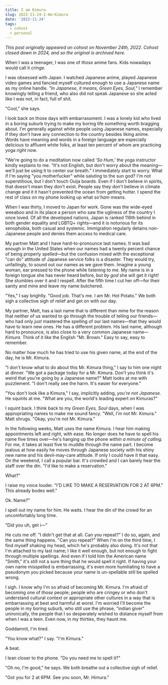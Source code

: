 ```yaml
---
title: I am Kimura
slug: 2022-11-24-I-Am-Kimura
date: '2022-11-24'
tags:
  - cohost
  - personal
---
```


_This post originally appeared on cohost on November 24th, 2022. Cohost closed down in 2024, and so the original is archived here._

When I was a teenager, I was one of _those_ anime fans. Kids nowadays would call it _cringe._

I was obsessed with Japan. I watched Japanese anime, played Japanese video games and fancied myself cultured enough to use a Japanese name as my online handle. _"In Japanese, it means, Green Eyes, Soul,"_ I remember knowingly telling a friend, who also did not speak Japanese so she acted like I was not, in fact, full of shit.

"Cool," she says.

I look back on those days with embarrassment. I was a lonely kid who lived in a boring suburb trying to make my boring life something worth bragging about. I'm generally against white people using Japanese names, especially if they don't have any connection to the country besides liking anime. Words have meaning and words in a foreign language are especially delicious to affluent white folks, at least ten percent of whom are practicing yoga _right now._

"We're going to do a meditation now called _'So Hum,'_ the yoga instructor kindly explains to me. "It's not English, but don't worry about the meaning—we'll just be using it to center our breath." I immediately start to worry. What if I'm saying "you motherfucker" while saluting to the sun god? I'm not superstitious, but I don't touch Ouija boards. Even if I don't believe in spirits, that doesn't mean they don't exist. People say they don't believe in climate change and it it hasn't prevented the ocean from getting hotter. I spend the rest of class on my phone looking up what _so'ham_ means.

When I was thirty, I moved to Japan for work. Gone was the wide-eyed weeaboo and in its place a person who saw the ugliness of the country I once loved. Of all the developed nations, Japan is ranked 116th behind in both gender equality and LGBTQ+ rights—and it is notorious for its xenophobia, both casual and systemic. Immigration regularly detains non-Japanese people and denies them access to medical care.

My partner Matt and I have hard-to-pronounce last names. It was bad enough in the United States when our names had a twenty percent chance of being properly spelled—but the confusion mixed with the exceptional "can do" attitude of Japanese service folks is a disaster. They would try, unfailingly, to sound out our names as we gave them. Imagine a young woman, ear pressed to the phone while listening to me. My name is in a foreign tongue she has never heard before, but _by god_ she will get it right! She stumbles over it and I respell. After the fifth time I cut her off—for their sanity and mine and leave my name butchered.

"Yes," I say brightly. "Good job. That's me. I am Mr. Hot Potato." We both sigh a collective sigh of relief and get on with our day.

My partner, Matt, has a last name that is different than mine for the reason that neither of us wanted to go through the trouble of telling our friends—who had only _just_ mastered the spelling of our last names—that they would have to learn new ones. He has a different problem. His last name, although hard to pronounce, is also close to a very common Japanese name—_Kimura_. Think of it like the English "Mr. Brown." Easy to say, easy to remember.

No matter how much he has tried to use his given name, at the end of the day, he is Mr. Kimura.

"I don't know what to do about this Mr. Kimura thing," I say to him one night at dinner. "We got a package today for a Mr. Kimura. Don't you think it's weird that you're going by a Japanese name?" Matt looks at me with puzzlement. "I don't really see the harm. It's easier for everyone."

"You don't look like a Kimura," I say, implicitly adding, _you're not Japanese._ He squints at me. "What are you, the world's leading expert on Kimuras?"

I squint back. I think back to my _Green Eyes, Soul_ days, when I was appropriating names to make me sound fancy. "Well, _I'm_ not Mr. Kimura." Matt shrugs. "Okay, you're not Mr. Kimura."

In the following weeks, Matt uses the name Kimura. I hear him making appointments left and right, with ease. No longer does he have to spell his name five times over—he's hanging up the phone _within a minute of calling._ For me, it takes at least five to muddle through the name part. I become jealous at how easily he moves through Japanese society with his shiny new name and his devil-may-care attitude. If only I could have it that easy. On the weekend, I call a popular bar. It's crowded and I can barely hear the staff over the din. "I'd like to make a reservation."

What?"

I raise my voice louder. "I'D LIKE TO MAKE A RESERVATION FOR 2 AT 6PM." This already bodes well."

Ok. Name?"

I spell out my name for him. He waits. I hear the din of the crowd for an uncomfortably long time.

"Did you uh, get i—"

He cuts me off. "I didn't get that at all. Can you repeat?" I do so, again, and the same thing happens. "Can you repeat?" When I'm on the third time, I find myself shaking my head, which he's probably also doing. It's not that I'm attached to my last name; I like it well enough, but not enough to fight through multiple spellings. And even if I told him the American name "Smith," it's still not a sure thing that he would spell it right. If having your own name misspelled is embarrassing, it's even more humiliating to have a pseudonym you picked because your name is un-spellable still be spelled wrong.

I sigh. I know why I'm so afraid of becoming Mr. Kimura. I'm afraid of becoming one of _those_ people; people who are cringey or who don't understand cultural context or appropriate other cultures in a way that is embarrassing at best and harmful at worst. I'm worried I'll become the people in my boring suburb, who still use the phrase, "indian giver" unironically, the people that I so desperately wished to distance myself from when I was a teen. Even now, in my thirties, they haunt me.

Goddamnit, I'm tired.

"You know what?" I say. "I'm Kimura."

A beat.

I lean closer to the phone. "Do you need me to spell it?"

"Oh no, I'm good," he says. We both breathe out a collective sigh of relief.

"Got you for 2 at 6PM. See you soon, Mr. Himura."
